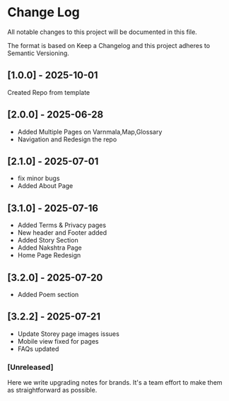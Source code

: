 # Change Log

All notable changes to this project will be documented in this file.

The format is based on Keep a Changelog and this project adheres to Semantic Versioning.

## [1.0.0] - 2025-10-01

Created Repo from template

## [2.0.0] - 2025-06-28

- Added Multiple Pages on Varnmala,Map,Glossary
- Navigation and Redesign the repo

## [2.1.0] - 2025-07-01

- fix minor bugs
- Added About Page

## [3.1.0] - 2025-07-16

- Added Terms & Privacy pages
- New header and Footer added
- Added Story Section
- Added Nakshtra Page
- Home Page Redesign

## [3.2.0] - 2025-07-20

- Added Poem section


## [3.2.2] - 2025-07-21

- Update Storey page images issues
- Mobile view fixed for pages 
- FAQs updated

### [Unreleased]

Here we write upgrading notes for brands. It's a team effort to make them as straightforward as possible.
